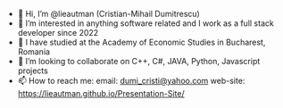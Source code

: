 - 👋 Hi, I’m @lieautman (Cristian-Mihail Dumitrescu)
- 👀 I’m interested in anything software related and I work as a full stack developer since 2022
- 🌱 I have studied at the Academy of Economic Studies in Bucharest, Romania
- 💞️ I’m looking to collaborate on C++, C#, JAVA, Python, Javascript projects
- 📫 How to reach me: email: dumi_cristi@yahoo.com web-site: https://lieautman.github.io/Presentation-Site/
<!---
lieautman/lieautman is a ✨ special ✨ repository because its `README.md` (this file) appears on your GitHub profile.
You can click the Preview link to take a look at your changes.
--->
